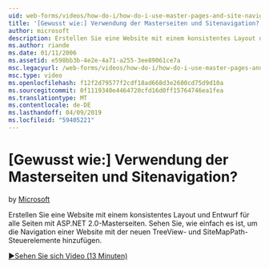 ```yaml
---
uid: web-forms/videos/how-do-i/how-do-i-use-master-pages-and-site-navigation
title: '[Gewusst wie:] Verwendung der Masterseiten und Sitenavigation? | Microsoft-Dokumentation'
author: microsoft
description: Erstellen Sie eine Website mit einem konsistentes Layout und Entwurf für alle Seiten mit ASP.NET 2.0-Masterseiten. Sehen Sie, wie einfach es ist, um die Navigation zu einer Website hinzufügen...
ms.author: riande
ms.date: 01/11/2006
ms.assetid: e598bb3b-4e2e-4a71-a255-3ee89061ce7a
msc.legacyurl: /web-forms/videos/how-do-i/how-do-i-use-master-pages-and-site-navigation
msc.type: video
ms.openlocfilehash: f12f2d79577f2cdf18ad668d3e2600cd75d9d10a
ms.sourcegitcommit: 0f1119340e4464720cfd16d0ff15764746ea1fea
ms.translationtype: MT
ms.contentlocale: de-DE
ms.lasthandoff: 04/09/2019
ms.locfileid: "59405221"
---
```

# <a name="how-do-i-use-master-pages-and-site-navigation"></a>[Gewusst wie:] Verwendung der Masterseiten und Sitenavigation?

by [Microsoft](https://github.com/microsoft)

Erstellen Sie eine Website mit einem konsistentes Layout und Entwurf für alle Seiten mit ASP.NET 2.0-Masterseiten. Sehen Sie, wie einfach es ist, um die Navigation einer Website mit der neuen TreeView- und SiteMapPath-Steuerelemente hinzufügen.

[&#9654;Sehen Sie sich Video (13 Minuten)](https://channel9.msdn.com/Blogs/ASP-NET-Site-Videos/how-do-i-use-master-pages-and-site-navigation)
